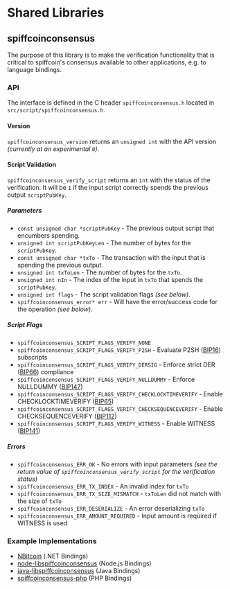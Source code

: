 Shared Libraries
================

## spiffcoinconsensus

The purpose of this library is to make the verification functionality that is critical to spiffcoin's consensus available to other applications, e.g. to language bindings.

### API

The interface is defined in the C header `spiffcoinconsensus.h` located in  `src/script/spiffcoinconsensus.h`.

#### Version

`spiffcoinconsensus_version` returns an `unsigned int` with the API version *(currently at an experimental `0`)*.

#### Script Validation

`spiffcoinconsensus_verify_script` returns an `int` with the status of the verification. It will be `1` if the input script correctly spends the previous output `scriptPubKey`.

##### Parameters
- `const unsigned char *scriptPubKey` - The previous output script that encumbers spending.
- `unsigned int scriptPubKeyLen` - The number of bytes for the `scriptPubKey`.
- `const unsigned char *txTo` - The transaction with the input that is spending the previous output.
- `unsigned int txToLen` - The number of bytes for the `txTo`.
- `unsigned int nIn` - The index of the input in `txTo` that spends the `scriptPubKey`.
- `unsigned int flags` - The script validation flags *(see below)*.
- `spiffcoinconsensus_error* err` - Will have the error/success code for the operation *(see below)*.

##### Script Flags
- `spiffcoinconsensus_SCRIPT_FLAGS_VERIFY_NONE`
- `spiffcoinconsensus_SCRIPT_FLAGS_VERIFY_P2SH` - Evaluate P2SH ([BIP16](https://github.com/bitcoin/bips/blob/master/bip-0016.mediawiki)) subscripts
- `spiffcoinconsensus_SCRIPT_FLAGS_VERIFY_DERSIG` - Enforce strict DER ([BIP66](https://github.com/bitcoin/bips/blob/master/bip-0066.mediawiki)) compliance
- `spiffcoinconsensus_SCRIPT_FLAGS_VERIFY_NULLDUMMY` - Enforce NULLDUMMY ([BIP147](https://github.com/bitcoin/bips/blob/master/bip-0147.mediawiki))
- `spiffcoinconsensus_SCRIPT_FLAGS_VERIFY_CHECKLOCKTIMEVERIFY` - Enable CHECKLOCKTIMEVERIFY ([BIP65](https://github.com/bitcoin/bips/blob/master/bip-0065.mediawiki))
- `spiffcoinconsensus_SCRIPT_FLAGS_VERIFY_CHECKSEQUENCEVERIFY` - Enable CHECKSEQUENCEVERIFY ([BIP112](https://github.com/bitcoin/bips/blob/master/bip-0112.mediawiki))
- `spiffcoinconsensus_SCRIPT_FLAGS_VERIFY_WITNESS` - Enable WITNESS ([BIP141](https://github.com/bitcoin/bips/blob/master/bip-0141.mediawiki))

##### Errors
- `spiffcoinconsensus_ERR_OK` - No errors with input parameters *(see the return value of `spiffcoinconsensus_verify_script` for the verification status)*
- `spiffcoinconsensus_ERR_TX_INDEX` - An invalid index for `txTo`
- `spiffcoinconsensus_ERR_TX_SIZE_MISMATCH` - `txToLen` did not match with the size of `txTo`
- `spiffcoinconsensus_ERR_DESERIALIZE` - An error deserializing `txTo`
- `spiffcoinconsensus_ERR_AMOUNT_REQUIRED` - Input amount is required if WITNESS is used

### Example Implementations
- [NBitcoin](https://github.com/NicolasDorier/NBitcoin/blob/master/NBitcoin/Script.cs#L814) (.NET Bindings)
- [node-libspiffcoinconsensus](https://github.com/bitpay/node-libspiffcoinconsensus) (Node.js Bindings)
- [java-libspiffcoinconsensus](https://github.com/dexX7/java-libspiffcoinconsensus) (Java Bindings)
- [spiffcoinconsensus-php](https://github.com/Bit-Wasp/spiffcoinconsensus-php) (PHP Bindings)
